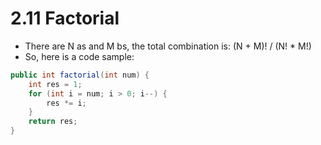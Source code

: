 # 2.11 Factorial

* There are N as and M bs, the total combination is: \(N + M\)! / \(N! \* M!\)
* So, here is a code sample:

```java
public int factorial(int num) {
    int res = 1;
    for (int i = num; i > 0; i--) {
        res *= i;
    }
    return res;
}
```


